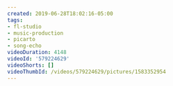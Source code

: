 ```yaml
---
created: 2019-06-28T18:02:16-05:00
tags:
- fl-studio
- music-production
- picarto
- song-echo
videoDuration: 4148
videoId: '579224629'
videoShorts: []
videoThumbId: /videos/579224629/pictures/1583352954
---
```

